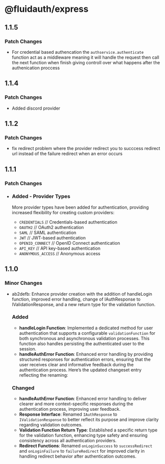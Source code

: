 # @fluidauth/express

## 1.1.5

### Patch Changes

- For credential based authencation the `authservice.authenticate` function act as a middleware meaning it will handle the request then call the next function when finish giving controll over what happens after the authenication proccess

## 1.1.4

### Patch Changes

- Added discord provider

## 1.1.2

### Patch Changes

- fix redirect problem where the provider redirect you to succcess redirect url instead of the failure redirect when an error occurs

## 1.1.1

### Patch Changes

- ### Added - Provider Types

  More provider types have been added for authentication, providing increased flexibility for creating custom providers:

  - `CREDENTIALS` // Credentials-based authentication
  - `OAUTH2` // OAuth2 authentication
  - `SAML` // SAML authentication
  - `JWT` // JWT-based authentication
  - `OPENID_CONNECT` // OpenID Connect authentication
  - `API_KEY` // API key-based authentication
  - `ANONYMOUS_ACCESS` // Anonymous access

## 1.1.0

### Minor Changes

- ab2defb: Enhance provider creation with the addition of handleLogin function, improved error handling, change of IAuthResponse to IValidationResponse, and a new return type for the validation function.

  ### Added

  - **handleLogin Function**: Implemented a dedicated method for user authentication that supports a configurable `validationFunction` for both synchronous and asynchronous validation processes. This function also handles persisting the authenticated user to the session.
  - **handleAuthError Function**: Enhanced error handling by providing structured responses for authentication errors, ensuring that the user receives clear and informative feedback during the authentication process.
    Here’s the updated changeset entry reflecting the renaming:

  ### Changed

  - **handleAuthError Function**: Enhanced error handling to deliver clearer and more context-specific responses during the authentication process, improving user feedback.
  - **Response Interface**: Renamed `IAuthResponse` to `IValidationResponse` to better reflect its purpose and improve clarity regarding validation outcomes.
  - **Validation Function Return Type**: Established a specific return type for the validation function, enhancing type safety and ensuring consistency across all authentication providers.
  - **Redirect Functions**: Renamed `onLoginSuccess` to `successRedirect` and `onLoginFailure` to `failureRedirect` for improved clarity in handling redirect behavior after authentication outcomes.
